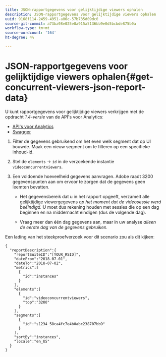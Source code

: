 ```yaml
---
title: JSON-rapportgegevens voor gelijktijdige viewers ophalen
description: JSON-rapportgegevens voor gelijktijdige viewers ophalen
uuid: 9168f114-2459-4951-a06c-57b735d09dc0
source-git-commit: a73ba98e025e0a915a5136bb9e0d5bcbde875b0a
workflow-type: tm+mt
source-wordcount: '164'
ht-degree: 4%

---
```



# JSON-rapportgegevens voor gelijktijdige viewers ophalen{#get-concurrent-viewers-json-report-data}

U kunt rapportgegevens voor gelijktijdige viewers verkrijgen met de opdracht _*1.4-versie*_ van de API&#39;s voor Analytics:
* [API&#39;s voor Analytics](https://github.com/AdobeDocs/analytics-1.4-apis)
* [Swagger](https://adobedocs.github.io/analytics-1.4-apis/swagger-docs.html#/Report/Report.Get)

1. Filter de gegevens gebruikend om het even welk segment dat op UI bouwde. Maak een nieuw segment om te filteren op een specifieke inhoud-id.
1. Stel de `elements` -> `id` in de verzoekende instantie `videoconcurrentviewers`.
1. Een voldoende hoeveelheid gegevens aanvragen. Adobe raadt 3200 gegevenspunten aan om ervoor te zorgen dat de gegevens geen leemten bevatten.

   * Het gegevensbereik dat u in het rapport opgeeft, verzamelt alle gelijktijdige viewergegevens _op het moment dat de videosessie werd beëindigd._
U moet dus rekening houden met sessies die op een dag beginnen en na middernacht eindigen (dus de volgende dag).

   * Vraag meer dan één dag gegevens aan, maar in uw analyse _*alleen de eerste dag van de gegevens gebruiken.*_

Een lading van het steekproefverzoek voor dit scenario zou als dit kijken:

```
{
  "reportDescription":{
    "reportSuiteID":"[YOUR_RSID]",
    "dateFrom":"2018-07-01",
    "dateTo":"2018-07-02",
    "metrics":[
      {
        "id":"instances"
      }
    ],
    "elements":[
      {
        "id":"videoconcurrentviewers",
        "top":"3200"
      }
    ],
    "segments":[
      {
        "id":"s1234_58ca4fc7e4b0abc238707bb9"                                         
      }
    ],
    "sortBy":"instances",
    "locale":"en_US"
  }
}
```

<!--
You can extract the concurrent viewers report data using the Experience Cloud API Explorer as follows. 

1. Navigate to: [https://www.adobe.io.](https://www.adobe.io)
1. Select and enter the following information in the API Explorer form:

    * **API -** Select "Report".
    * **Method -** Select "Queue".
    * **Environment -** Select your data center.
    * Request JSON - Specify the following:

        * `reportSuiteID` - For info on reports suites: [Report Suites](https://experienceleague.adobe.com/docs/analytics/admin/manage-report-suites/report-suites-admin.html?lang=nl-NL)
        
        * `dateTo` - End date of the report.         
        
          >[!NOTE]
          >
          >The maximum time period supported is two days.

        * `dateFrom` - Start date of the report.
        * `elements : id` - Set to `"videoconcurrentviewers"`
        
        * `elements : top` - Specify the number of entries to be returned.

      Sample request body:

      ```    
      {
          "reportDescription": {
              "reportSuiteID": "[Your Report Suite ID]",
              "dateTo": "2017-09-07",
              "dateFrom": "2017-09-07"
              "metrics": [
                  {
                      "id": "instances"
                  }
              ],
              "elements": [
                  {
                      "id": "videoconcurrentviewers",
                      "top": 2880
                  }
              ]
              "locale": "en_US"
          }
      }
      
      ```

      >[!TIP]
      >
      >Some sessions are ended on the next day, and at that point the data will be available for reporting. In that case the best approach is to select 2 days (2880 minutes) of data, and use only the data for the first day (1440 minutes).

1. Click **Get Response**.

   In the Response field, you should get a `reportID`.
1. In the form, change **Method** to "Get".
1. Enter the value of the `reportID` you received in Step 3, and click **Get Response**.

   The concurrent viewers report data, in JSON format, is presented in the Response field.
   
   For example:
   
   ![](assets/api_helper_2.png) 

   ![](assets/api_helper_1.png)

-->
